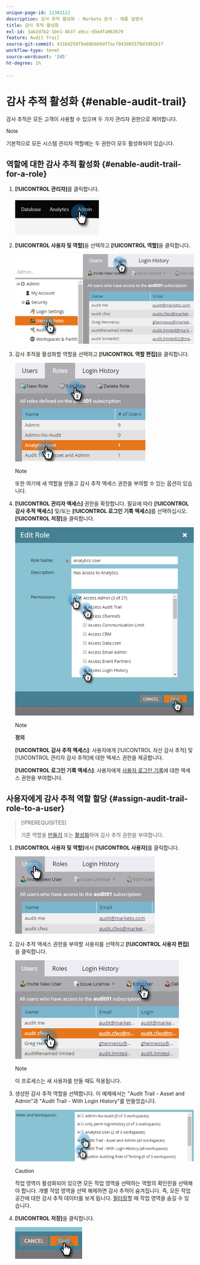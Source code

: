 ```yaml
---
unique-page-id: 11382122
description: 감사 추적 활성화 - Marketo 문서 - 제품 설명서
title: 감사 추적 활성화
exl-id: 3ab2d7b2-1be1-4b3f-a9cc-d3edfa963679
feature: Audit Trail
source-git-commit: 431bd258f9a68bbb9df7acf043085578d3d91b1f
workflow-type: tm+mt
source-wordcount: '245'
ht-degree: 1%

---
```


# 감사 추적 활성화 {#enable-audit-trail}

감사 추적은 모든 고객이 사용할 수 있으며 두 가지 관리자 권한으로 제어합니다.

>[!NOTE]
>
>기본적으로 모든 시스템 관리자 역할에는 두 권한이 모두 활성화되어 있습니다.

## 역할에 대한 감사 추적 활성화 {#enable-audit-trail-for-a-role}

1. **[!UICONTROL 관리자]**&#x200B;를 클릭합니다.

   ![](assets/enable-audit-trail-1.png)

1. **[!UICONTROL 사용자 및 역할]**&#x200B;을 선택하고 **[!UICONTROL 역할]**&#x200B;을 클릭합니다.

   ![](assets/enable-audit-trail-2.png)

1. 감사 추적을 활성화할 역할을 선택하고 **[!UICONTROL 역할 편집]**&#x200B;을 클릭합니다.

   ![](assets/enable-audit-trail-3.png)

   >[!NOTE]
   >
   >또한 여기에 새 역할을 만들고 감사 추적 액세스 권한을 부여할 수 있는 옵션이 있습니다.

1. **[!UICONTROL 관리자 액세스]** 권한을 확장합니다. 필요에 따라 **[!UICONTROL 감사 추적 액세스]** 및/또는 **[!UICONTROL 로그인 기록 액세스]**&#x200B;를 선택하십시오. **[!UICONTROL 저장]**&#x200B;을 클릭합니다.

   ![](assets/enable-audit-trail-4.png)

   >[!NOTE]
   >
   >**정의**
   >
   >**[!UICONTROL 감사 추적 액세스]**: 사용자에게 [!UICONTROL 자산 감사 추적] 및 [!UICONTROL 관리자 감사 추적]에 대한 액세스 권한을 제공합니다.
   >
   >**[!UICONTROL 로그인 기록 액세스]**: 사용자에게 [사용자 로그인 기록](/help/marketo/product-docs/administration/audit-trail/user-login-history.md)에 대한 액세스 권한을 부여합니다.

## 사용자에게 감사 추적 역할 할당 {#assign-audit-trail-role-to-a-user}

>[!PREREQUISITES]
>
>기존 역할을 [만들기](/help/marketo/product-docs/administration/users-and-roles/create-delete-edit-and-change-a-user-role.md#create-a-role) 또는 [활성화](#enable-audit-trail)하여 감사 추적 권한을 부여합니다.

1. **[!UICONTROL 사용자 및 역할]**&#x200B;에서 **[!UICONTROL 사용자]**&#x200B;를 클릭합니다.

   ![](assets/enable-audit-trail-5.png)

1. 감사 추적 액세스 권한을 부여할 사용자를 선택하고 **[!UICONTROL 사용자 편집]**&#x200B;을 클릭합니다.

   ![](assets/enable-audit-trail-6.png)

   >[!NOTE]
   >
   >이 프로세스는 새 사용자를 만들 때도 적용됩니다.

1. 생성한 감사 추적 역할을 선택합니다. 이 예제에서는 &quot;Audit Trail - Asset and Admin&quot;과 &quot;Audit Trail - With Login History&quot;를 만들었습니다.

   ![](assets/enable-audit-trail-7.png)

   >[!CAUTION]
   >
   >작업 영역이 활성화되어 있으면 모든 작업 영역을 선택하는 역할의 확인란을 선택해야 합니다. 개별 작업 영역을 선택 해제하면 감사 추적이 숨겨집니다. 즉, 모든 작업 공간에 대한 감사 추적 데이터를 보게 됩니다. [필터링](/help/marketo/product-docs/administration/audit-trail/filtering-in-audit-trail.md)할 때 작업 영역을 숨길 수 있습니다.

1. **[!UICONTROL 저장]**&#x200B;을 클릭합니다.

   ![](assets/enable-audit-trail-8.png)

